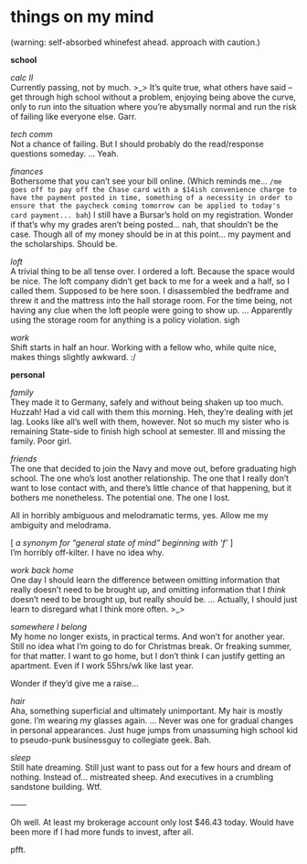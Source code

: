 # things on my mind

(warning: self-absorbed whinefest ahead. approach with caution.)

**school**

_calc II_\
Currently passing, not by much. >\_> It’s quite true, what others have said – get through high school without a problem, enjoying being above the curve, only to run into the situation where you’re abysmally normal and run the risk of failing like everyone else. Garr.

_tech comm_\
Not a chance of failing. But I should probably do the read/response questions someday. … Yeah.

_finances_\
Bothersome that you can’t see your bill online. (Which reminds me… `/me goes off to pay off the Chase card with a $14ish convenience charge to have the payment posted in time, something of a necessity in order to ensure that the paycheck coming tomorrow can be applied to today's card payment... bah`) I still have a Bursar’s hold on my registration. Wonder if that’s why my grades aren’t being posted… nah, that shouldn’t be the case. Though all of my money should be in at this point… my payment and the scholarships. Should be.

_loft_\
A trivial thing to be all tense over. I ordered a loft. Because the space would be nice. The loft company didn’t get back to me for a week and a half, so I called them. Supposed to be here soon. I disassembled the bedframe and threw it and the mattress into the hall storage room. For the time being, not having any clue when the loft people were going to show up. … Apparently using the storage room for anything is a policy violation. sigh

_work_\
Shift starts in half an hour. Working with a fellow who, while quite nice, makes things slightly awkward. :/

**personal**

_family_\
They made it to Germany, safely and without being shaken up too much. Huzzah! Had a vid call with them this morning. Heh, they’re dealing with jet lag. Looks like all’s well with them, however. Not so much my sister who is remaining State-side to finish high school at semester. Ill and missing the family. Poor girl.

_friends_\
The one that decided to join the Navy and move out, before graduating high school. The one who’s lost another relationship. The one that I really don’t want to lose contact with, and there’s little chance of that happening, but it bothers me nonetheless. The potential one. The one I lost.

All in horribly ambiguous and melodramatic terms, yes. Allow me my ambiguity and melodrama.

\[ _a synonym for “general state of mind” beginning with ‘f’_ ]\
I’m horribly off-kilter. I have no idea why.

_work back home_\
One day I should learn the difference between omitting information that really doesn’t need to be brought up, and omitting information that I _think_ doesn’t need to be brought up, but really should be. … Actually, I should just learn to disregard what I think more often. >\_>

_somewhere I belong_\
My home no longer exists, in practical terms. And won’t for another year. Still no idea what I’m going to do for Christmas break. Or freaking summer, for that matter. I want to go home, but I don’t think I can justify getting an apartment. Even if I work 55hrs/wk like last year.

Wonder if they’d give me a raise…

_hair_\
Aha, something superficial and ultimately unimportant. My hair is mostly gone. I’m wearing my glasses again. … Never was one for gradual changes in personal appearances. Just huge jumps from unassuming high school kid to pseudo-punk businessguy to collegiate geek. Bah.

_sleep_\
Still hate dreaming. Still just want to pass out for a few hours and dream of nothing. Instead of… mistreated sheep. And executives in a crumbling sandstone building. Wtf.

——

Oh well. At least my brokerage account only lost $46.43 today. Would have been more if I had more funds to invest, after all.

pfft.
